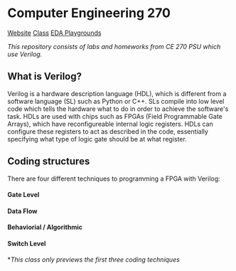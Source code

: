 # Computer Engineering 270

   [<a href="https://doma.media" class="btn btn-primary btn-md text-light">Website</a>]() [<a href="https://bulletins.psu.edu/search/?P=CMPEN%20270" class="btn btn-primary btn-md">Class</a>]() [<a href="https://www.edaplayground.com/playgrounds/user/206309" class="btn btn-primary btn-md text-light">EDA Playgrounds</a>]()
   
*This repository consists of labs and homeworks from CE 270 PSU which use Verilog.*

## What is Verilog?
Verilog is a hardware description language (HDL), which is different from a software language (SL) such as Python or C++. SLs compile into low level code which tells the hardware what to do in order to achieve the software's task. HDLs are used with chips such as FPGAs (Field Programmable Gate Arrays), which have reconfigureable internal logic registers. HDLs can configure these registers to act as described in the code, essentially specifying what type of logic gate should be at what register. 

## Coding structures
There are four different techniques to programming a FPGA with Verilog: 
#### Gate Level

#### Data Flow

#### Behaviorial / Algorithmic

#### Switch Level

**This class only previews the first three coding techniques*

